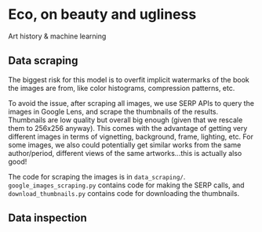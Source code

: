 # Eco, on beauty and ugliness

Art history & machine learning

## Data scraping

The biggest risk for this model is to overfit implicit watermarks of the book the images are from,
like color histograms, compression patterns, etc.

To avoid the issue, after scraping all images, we use SERP APIs to query the images in Google Lens,
and scrape the thumbnails of the results. Thumbnails are low quality but overall big enough (given that we rescale them to 256x256 anyway).
This comes with the advantage of getting very different images in terms of vignetting, background, frame, lighting, etc. For some images,
we also could potentially get similar works from the same author/period, different views of the same artworks...this is actually also good!

The code for scraping the images is in `data_scraping/`. `google_images_scraping.py` contains code for making the SERP calls, and `download_thumbnails.py` contains code for downloading the thumbnails.

## Data inspection
